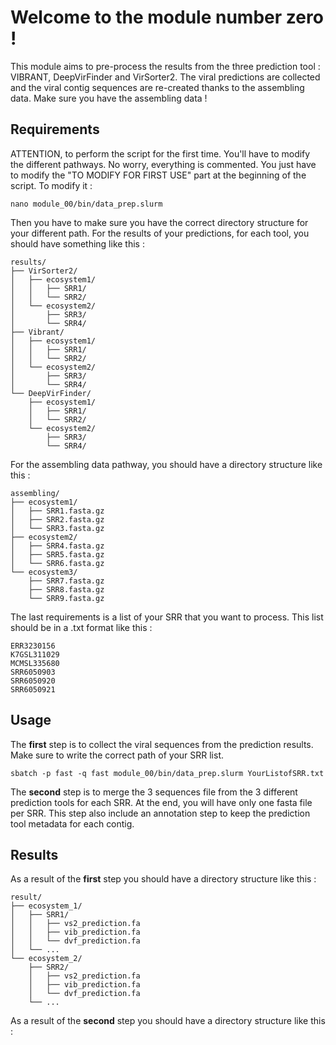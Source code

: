 #       Welcome to the module number zero !      

This module aims to pre-process the results from the three prediction tool : VIBRANT, DeepVirFinder and VirSorter2.
The viral predictions are collected and the viral contig sequences are re-created thanks to the assembling data.
Make sure you have the assembling data !

## Requirements

ATTENTION, to perform the script for the first time. You'll have to modify the different pathways. No worry, everything is commented.
You just have to modify the "TO MODIFY FOR FIRST USE" part at the beginning of the script.
To modify it : 
```
nano module_00/bin/data_prep.slurm
```

Then you have to make sure you have the correct directory structure for your different path.
For the results of your predictions, for each tool, you should have something like this :
```
results/
├── VirSorter2/
│   ├── ecosystem1/
│   │   ├── SRR1/
│   │   └── SRR2/
│   └── ecosystem2/
│       ├── SRR3/
│       └── SRR4/
├── Vibrant/
│   ├── ecosystem1/
│   │   ├── SRR1/
│   │   └── SRR2/
│   └── ecosystem2/
│       ├── SRR3/
│       └── SRR4/
└── DeepVirFinder/
    ├── ecosystem1/
    │   ├── SRR1/
    │   └── SRR2/
    └── ecosystem2/
        ├── SRR3/
        └── SRR4/
```

For the assembling data pathway, you should have a directory structure like this :
```
assembling/
├── ecosystem1/
│   ├── SRR1.fasta.gz
│   ├── SRR2.fasta.gz
│   └── SRR3.fasta.gz
├── ecosystem2/
│   ├── SRR4.fasta.gz
│   ├── SRR5.fasta.gz
│   └── SRR6.fasta.gz
└── ecosystem3/
    ├── SRR7.fasta.gz
    ├── SRR8.fasta.gz
    └── SRR9.fasta.gz
```

The last requirements is a list of your SRR that you want to process. This list should be in a .txt format like this :
```
ERR3230156
K7GSL311029
MCMSL335680
SRR6050903
SRR6050920
SRR6050921
```

## Usage

The **first** step is to collect the viral sequences from the prediction results. Make sure to write the correct path of your SRR list.
```
sbatch -p fast -q fast module_00/bin/data_prep.slurm YourListofSRR.txt
```

The **second** step is to merge the 3 sequences file from the 3 different prediction tools for each SRR. At the end, you will have only one fasta file per SRR.
This step also include an annotation step to keep the prediction tool metadata for each contig.

## Results 
As a result of the **first** step you should have a directory structure like this : 
```
result/
├── ecosystem_1/
│   ├── SRR1/
│   │   ├── vs2_prediction.fa
│   │   ├── vib_prediction.fa
│   │   └── dvf_prediction.fa
│   └── ...
└── ecosystem_2/
    ├── SRR2/
    │   ├── vs2_prediction.fa
    │   ├── vib_prediction.fa
    │   └── dvf_prediction.fa
    └── ...
```

As a result of the **second** step you should have a directory structure like this : 


